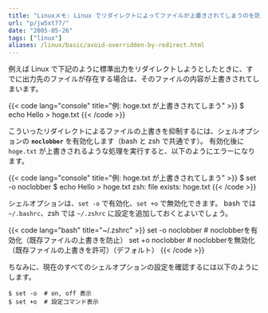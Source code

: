 ```yaml
---
title: "Linuxメモ: Linux でリダイレクトによってファイルが上書きされてしまうのを防ぐ (`set -o noclobber`)"
url: "p/jw5xt77/"
date: "2005-05-26"
tags: ["linux"]
aliases: /linux/basic/avoid-overridden-by-redirect.html
---
```


例えば Linux で下記のように標準出力をリダイレクトしようとしたときに、すでに出力先のファイルが存在する場合は、そのファイルの内容が上書きされてしまいます。

{{< code lang="console" title="例: hoge.txt が上書きされてしまう" >}}
$ echo Hello > hoge.txt
{{< /code >}}

こういったリダイレクトによるファイルの上書きを抑制するには、シェルオプションの **`noclobber`** を有効化します（bash と zsh で共通です）。
有効化後に `hoge.txt` が上書きされるような処理を実行すると、以下のようにエラーになります。

{{< code lang="console" title="例: hoge.txt が上書きされてしまう" >}}
$ set -o noclobber 
$ echo Hello > hoge.txt
zsh: file exists: hoge.txt
{{< /code >}}

シェルオプションは、`set -o` で有効化、`set +o` で無効化できます。
bash では `~/.bashrc`、zsh では `~/.zshrc` に設定を追加しておくとよいでしょう。

{{< code lang="bash" title="~/.zshrc" >}}
set -o noclobber  # noclobberを有効化（既存ファイルの上書きを防止）
set +o noclobber  # noclobberを無効化（既存ファイルの上書きを許可）（デフォルト）
{{< /code >}}

ちなみに、現在のすべてのシェルオプションの設定を確認するには以下のようにします。

```console
$ set -o  # on, off 表示
$ set +o  # 設定コマンド表示
```

